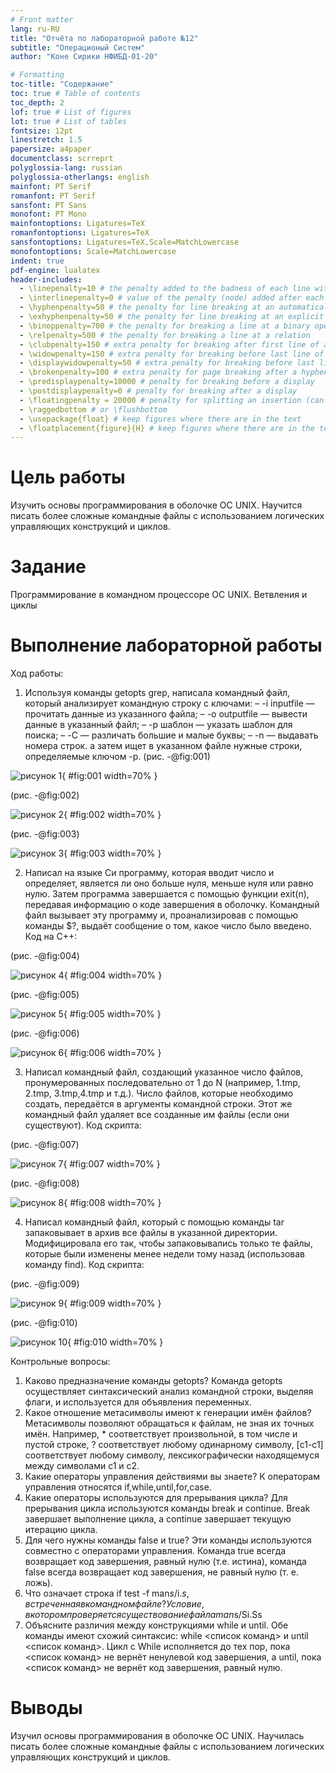 ```yaml
---
# Front matter
lang: ru-RU
title: "Отчёта по лабораторной работе №12"
subtitle: "Операционый Систем"
author: "Коне Сирики НФИБД-01-20"

# Formatting
toc-title: "Содержание"
toc: true # Table of contents
toc_depth: 2
lof: true # List of figures
lot: true # List of tables
fontsize: 12pt
linestretch: 1.5
papersize: a4paper
documentclass: scrreprt
polyglossia-lang: russian
polyglossia-otherlangs: english
mainfont: PT Serif
romanfont: PT Serif
sansfont: PT Sans
monofont: PT Mono
mainfontoptions: Ligatures=TeX
romanfontoptions: Ligatures=TeX
sansfontoptions: Ligatures=TeX,Scale=MatchLowercase
monofontoptions: Scale=MatchLowercase
indent: true
pdf-engine: lualatex
header-includes:
  - \linepenalty=10 # the penalty added to the badness of each line within a paragraph (no associated penalty node) Increasing the value makes tex try to have fewer lines in the paragraph.
  - \interlinepenalty=0 # value of the penalty (node) added after each line of a paragraph.
  - \hyphenpenalty=50 # the penalty for line breaking at an automatically inserted hyphen
  - \exhyphenpenalty=50 # the penalty for line breaking at an explicit hyphen
  - \binoppenalty=700 # the penalty for breaking a line at a binary operator
  - \relpenalty=500 # the penalty for breaking a line at a relation
  - \clubpenalty=150 # extra penalty for breaking after first line of a paragraph
  - \widowpenalty=150 # extra penalty for breaking before last line of a paragraph
  - \displaywidowpenalty=50 # extra penalty for breaking before last line before a display math
  - \brokenpenalty=100 # extra penalty for page breaking after a hyphenated line
  - \predisplaypenalty=10000 # penalty for breaking before a display
  - \postdisplaypenalty=0 # penalty for breaking after a display
  - \floatingpenalty = 20000 # penalty for splitting an insertion (can only be split footnote in standard LaTeX)
  - \raggedbottom # or \flushbottom
  - \usepackage{float} # keep figures where there are in the text
  - \floatplacement{figure}{H} # keep figures where there are in the text
---
```


# Цель работы

Изучить основы программирования в оболочке ОС UNIX. Научится писать более сложные командные файлы с использованием логических управляющих конструкций и циклов.


# Задание

Программирование в командном процессоре ОС UNIX. Ветвления и циклы

# Выполнение лабораторной работы

Ход работы:
1. Используя команды getopts grep, написала командный файл, 
который анализирует командную строку с ключами: 
– -i inputfile — прочитать данные из указанного файла; 
– -o outputfile — вывести данные в указанный файл; 
– -p шаблон — указать шаблон для поиска; 
– -C — различать большие и малые буквы; 
– -n — выдавать номера строк.
а затем ищет в указанном файле нужные строки, определяемые ключом -p. 
 (рис. -@fig:001)

![рисунок 1](image/onet.png){ #fig:001 width=70% }

(рис. -@fig:002)

![рисунок 2](image/one.png){ #fig:002 width=70% }

(рис. -@fig:003)

![рисунок 3](image/one1.png){ #fig:003 width=70% }


 
2. Написал на языке Си программу, которая вводит число и 
определяет, является ли оно больше нуля, меньше нуля или равно нулю. Затем программа завершается с помощью функции exit(n), передавая информацию о коде завершения в оболочку. Командный файл вызывает эту программу и, проанализировав с помощью команды $?, выдаёт сообщение о том, какое число было введено. 
Код на C++:

(рис. -@fig:004)

![рисунок 4](image/two2.png){ #fig:004 width=70% }


(рис. -@fig:005)

![рисунок 5](image/two.png){ #fig:005 width=70% }

(рис. -@fig:006)

![рисунок 6](image/two1.png){ #fig:006 width=70% }
 
3. Написал командный файл, создающий указанное число файлов, пронумерованных последовательно от 1 до N (например, 1.tmp, 2.tmp, 3.tmp,4.tmp и т.д.). Число файлов, которые необходимо создать, передаётся в аргументы командной строки. Этот же командный файл удаляет все созданные им файлы (если они существуют). 
Код скрипта:


(рис. -@fig:007)

 ![рисунок 7](image/three.png){ #fig:007 width=70% }
 
 (рис. -@fig:008)
 
 ![рисунок 8](image/three1.png){ #fig:008 width=70% }
 
 
 
4. Написал командный файл, который с помощью команды tar запаковывает в архив все файлы в указанной директории. Модифицировала его так, чтобы запаковывались только те файлы, которые были изменены менее недели тому назад (использовав команду find).
Код скрипта:

(рис. -@fig:009)
 
 ![рисунок 9](image/four.png){ #fig:009 width=70% }


(рис. -@fig:010)

![рисунок 10](image/four1.png){ #fig:010 width=70% }



Контрольные вопросы:

1. Каково предназначение команды getopts?
Команда getopts осуществляет синтаксический анализ командной строки, выделяя флаги, и используется для объявления переменных.
2. Какое отношение метасимволы имеют к генерации имён файлов? 
Метасимволы позволяют обращаться к файлам, не зная их точных имён. Например, * соответствует произвольной, в том числе и пустой строке, ? соответствует любому одинарному символу, [c1-c1] соответствует любому символу, лексикографически находящемуся между символами c1 и с2.
3. Какие операторы управления действиями вы знаете? 
К операторам управления относятся if,while,until,for,case.
4. Какие операторы используются для прерывания цикла? 
Для прерывания цикла используются команды break и continue. Break завершает выполнение цикла, а continue завершает текущую итерацию цикла.
5. Для чего нужны команды false и true?
Эти команды используются совместно с операторами управления. Команда true всегда возвращает код завершения, равный нулю (т.е. истина), команда false всегда возвращает код завершения, не равный нулю (т. е. ложь).
6. Что означает строка if test -f man$s/$i.$s, встреченная в командном файле?
Условие, в котором проверяется существование файла man$s/Si.Ss
7. Объясните различия между конструкциями while и until.
Обе команды имеют схожий синтаксис: while <список команд> и until <список команд>. Цикл с While исполняется до тех пор, пока <список команд> не вернёт ненулевой код завершения, а until, пока <список команд> не вернёт код завершения, равный нулю.


# Выводы

Изучил основы программирования в оболочке ОС UNIX. Научилась писать более сложные командные файлы с использованием логических управляющих конструкций и циклов.
